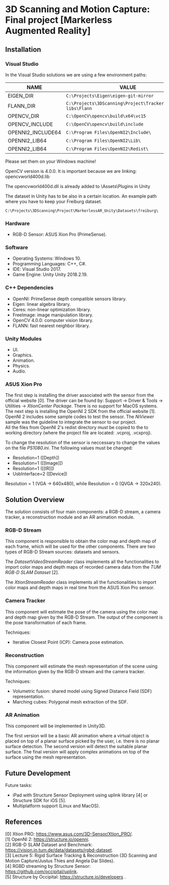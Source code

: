 # 3D Scanning and Motion Capture: Final project [Markerless Augmented Reality]

## Installation

### Visual Studio
In the Visual Studio solutions we are using a few environment paths:

| NAME            | VALUE  														  |
|-----------------|---------------------------------------------------------------|
|EIGEN_DIR        |`C:\Projects\Eigen\eigen-git-mirror`                           |
|FLANN_DIR        |`C:\Projects\3DScanning\Project\Tracker\external-libs\Flann`   |
|OPENCV_DIR       |`C:\OpenCV\opencv\build\x64\vc15`                              |
|OPENCV_INCLUDE   |`C:\OpenCV\opencv\build\include`                               |
|OPENNI2_INCLUDE64|`C:\Program Files\OpenNI2\Include\`                            |
|OPENNI2_LIB64    |`C:\Program Files\OpenNI2\Lib\`                                |
|OPENNI2_LIB64    |`C:\Program Files\OpenNI2\Redist\`                             |

Please set them on your Windows machine!

OpenCV version is 4.0.0. It is important because we are linking: opencvworld400d.lib

The opencvworld400d.dll is already added to \Assets\Plugins in Unity

The dataset in Unity has to be also in a certain location.
An example path where you have to keep your Freiburg dataset.

`C:\Projects\3DScanning\Project\MarkerlessAR_Unity\Datasets\freiburg\`

### Hardware
* RGB-D Sensor: ASUS Xion Pro (PrimeSense).

### Software
* Operating Systems: Windows 10.
* Programming Languages: C++, C#.
* IDE: Visual Studio 2017.
* Game Engine: Unity Unity 2018.2.19.

### C++ Dependencies
* OpenNI: PrimeSense depth compatible sensors library.
* Eigen: linear algebra library.
* Ceres: non-linear optimization library.
* FreeImage: image manipulation library.
* OpenCV 4.0.0: computer vision library. 
* FLANN: fast nearest neighbor library.

### Unity Modules
* UI.
* Graphics.
* Animation.
* Physics.
* Audio.

### ASUS Xion Pro

The first step is installing the driver associated with the sensor from the official website [0]. The driver can be found by: Support -> Driver & Tools -> Utilities -> *XtionCenter Package*. There is no support for MacOS systems. The next step is installing the OpenNI 2 SDK from the official website [1]. OpenNI 2 includes some sample codes to test the sensor. The *NiViewer* sample was the guideline to integrate the sensor to our project.     
All the files from OpenNI 2's redist directory must be copied to the to working directory (where the project file are located: .vcproj, .vcxproj).   

To change the resolution of the sensor is neccessary to change the values on the file *PS1080.ini*. The following values must be changed:  

* Resolution=1 ([Depth])
* Resolution=1 ([[Image]])
* Resolution=1 ([[IR]])
* UsbInterface=2 ([Device])

Resolution = 1 (VGA -> 640x480), while Resolution = 0 (QVGA -> 320x240).

## Solution Overview

The solution consists of four main components: a RGB-D stream, a camera tracker, a reconstruction module and an AR animation module.

### RGB-D Stream

This component is responsible to obtain the color map and depth map of each frame, which will be used for the other components. There are two types of RGB-D Stream sources: datasets and sensors.

The *DatasetVideoStreamReader* class implements all the functionalities to import color maps and depth maps of recorded camera data from the *TUM RGB-D SLAM Dataset* [2].

The *XtionStreamReader* class implements all the functionalities to import color maps and depth maps in real time from the ASUS Xion Pro sensor.  

### Camera Tracker

This component will estimate the pose of the camera using the color map and depth map given by the RGB-D Stream. The output of the component is the pose transformation of each frame.

Techniques:
* Iterative Closest Point (ICP): Camera pose estimation.

### Reconstruction

This component will estimate the mesh representation of the scene using the information given by the RGB-D stream and the camera tracker.

Techniques:
* Volumetric fusion: shared model using Signed Distance Field (SDF) representation.
* Marching cubes: Polygonal mesh extraction of the SDF.

### AR Animation

This component will be implemented in Unity3D.

The first version will be a basic AR animation where a virtual object is placed on top of a planar surface picked by the user, i.e. there is no planar surface detection. The second version will detect the suitable planar surface. The final version will apply complex animations on top of the surface using the mesh representation.

## Future Development

Future tasks:
* iPad with Structure Sensor Deployment using uplink library [4] or Structure SDK for iOS [5].
* Multiplatform support (Linux and MacOS).

## References

[0] Xtion PRO: https://www.asus.com/3D-Sensor/Xtion_PRO/.     
[1] OpenNI 2: https://structure.io/openni.  
[2] RGB-D SLAM Dataset and Benchmark: https://vision.in.tum.de/data/datasets/rgbd-dataset.  
[3] Lecture 5: Rigid Surface Tracking & Reconstruction (3D Scanning and Motion Capture/Justus Thies and Angela Dai Slides).  
[4] RGBD streaming by Structure Sensor: https://github.com/occipital/uplink.  
[5] Structure by Occipital: https://structure.io/developers .  